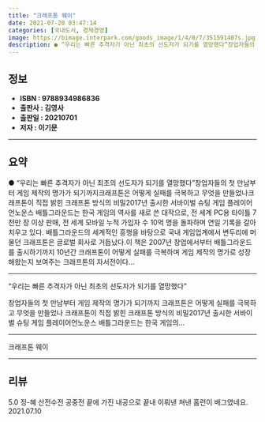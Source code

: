```yaml
---
title: "크래프톤 웨이"
date: 2021-07-20 03:47:14
categories: [국내도서, 경제경영]
image: https://bimage.interpark.com/goods_image/1/4/0/7/351591407s.jpg
description: ● “우리는 빠른 추격자가 아닌 최초의 선도자가 되기를 열망했다”창업자들의 첫 만남부터 게임 제작의 명가가 되기까지크래프톤은 어떻게 실패를 극복하고 무엇을 만들었나크래프톤이 직접 밝힌 크래프톤 방식의 비밀2017년 출시한 서바이벌 슈팅 게임 플레이어언노운스 배틀그라운드는 한국 게임의
---
```


## **정보**

- **ISBN : 9788934986836**
- **출판사 : 김영사**
- **출판일 : 20210701**
- **저자 : 이기문**

------



## **요약**

●  “우리는 빠른 추격자가 아닌 최초의 선도자가 되기를 열망했다”창업자들의 첫 만남부터 게임 제작의 명가가 되기까지크래프톤은 어떻게 실패를 극복하고 무엇을 만들었나크래프톤이 직접 밝힌 크래프톤 방식의 비밀2017년 출시한 서바이벌 슈팅 게임 플레이어언노운스 배틀그라운드는 한국 게임의 역사를 새로 쓴 대작으로, 전 세계 PC용 타이틀 7천만 장 이상 판매, 전 세계 모바일 누적 가입자 수 10억 명을 돌파하며 연일 기록을 갈아치우고 있다. 배틀그라운드의 세계적인 흥행을 바탕으로 국내 게임업계에서 변두리에 머물던 크래프톤은 글로벌 회사로 거듭났다.이 책은 2007년 창업에서부터 배틀그라운드를 출시하기까지 10년간 크래프톤이 어떻게 실패를 극복하며 게임 제작의 명가로 성장해왔는지 보여주는 크래프톤의 자서전이다...

------

“우리는 빠른 추격자가 아닌 최초의 선도자가 되기를 열망했다”

창업자들의 첫 만남부터 게임 제작의 명가가 되기까지
크래프톤은 어떻게 실패를 극복하고 무엇을 만들었나
크래프톤이 직접 밝힌 크래프톤 방식의 비밀2017년 출시한 서바이벌 슈팅 게임 플레이어언노운스 배틀그라운드는 한국 게임의... 

------


크래프톤 웨이 

------


## **리뷰** 

5.0 정-혜 산전수전 공중전 끝에 가진 내공으로 끝내 이뤄낸 쳐낸 홈런이 배그였네요.  2021.07.10 <br/>